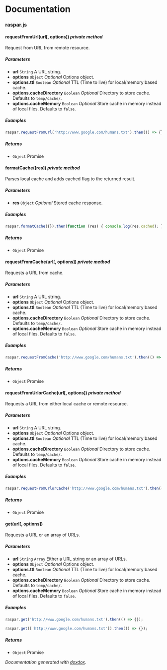 # Documentation


### raspar.js


#### requestFromUrl(url[, options])  *private method*

Request from URL from remote resource.




##### Parameters

- **url** `String`   A URL string.
- **options** `Object`  *Optional* Options object.
- **options.ttl** `Boolean`  *Optional* TTL (Time to live) for local/memory based cache.
- **options.cacheDirectory** `Boolean`  *Optional* Directory to store cache. Defaults to `temp/cache/`.
- **options.cacheMemory** `Boolean`  *Optional* Store cache in memory instead of local files. Defaults to `false`.




##### Examples

```javascript
raspar.requestFromUrl('http://www.google.com/humans.txt').then(() => {});
```


##### Returns


- `Object`   Promise



#### formatCache([res])  *private method*

Parses local cache and adds cached flag to the returned result.




##### Parameters

- **res** `Object`  *Optional* Stored cache response.




##### Examples

```javascript
raspar.formatCache({}).then(function (res) { console.log(res.cached); });
```


##### Returns


- `Object`   Promise



#### requestFromCache(url[, options])  *private method*

Requests a URL from cache.




##### Parameters

- **url** `String`   A URL string.
- **options** `Object`  *Optional* Options object.
- **options.ttl** `Boolean`  *Optional* TTL (Time to live) for local/memory based cache.
- **options.cacheDirectory** `Boolean`  *Optional* Directory to store cache. Defaults to `temp/cache/`.
- **options.cacheMemory** `Boolean`  *Optional* Store cache in memory instead of local files. Defaults to `false`.




##### Examples

```javascript
raspar.requestFromCache('http://www.google.com/humans.txt').then(() => {});
```


##### Returns


- `Object`   Promise



#### requestFromUrlorCache(url[, options])  *private method*

Requests a URL from either local cache or remote resource.




##### Parameters

- **url** `String`   A URL string.
- **options** `Object`  *Optional* Options object.
- **options.ttl** `Boolean`  *Optional* TTL (Time to live) for local/memory based cache.
- **options.cacheDirectory** `Boolean`  *Optional* Directory to store cache. Defaults to `temp/cache/`.
- **options.cacheMemory** `Boolean`  *Optional* Store cache in memory instead of local files. Defaults to `false`.




##### Examples

```javascript
raspar.requestFromUrlorCache('http://www.google.com/humans.txt').then(() => {});
```


##### Returns


- `Object`   Promise



#### get(url[, options]) 

Requests a URL or an array of URLs.




##### Parameters

- **url** `String` `Array`   Either a URL string or an array of URLs.
- **options** `Object`  *Optional* Options object.
- **options.ttl** `Boolean`  *Optional* TTL (Time to live) for local/memory based cache.
- **options.cacheDirectory** `Boolean`  *Optional* Directory to store cache. Defaults to `temp/cache/`.
- **options.cacheMemory** `Boolean`  *Optional* Store cache in memory instead of local files. Defaults to `false`.




##### Examples

```javascript
raspar.get('http://www.google.com/humans.txt').then(() => {});
```
```javascript
raspar.get(['http://www.google.com/humans.txt']).then(() => {});
```


##### Returns


- `Object`   Promise




*Documentation generated with [doxdox](https://github.com/neogeek/doxdox).*
